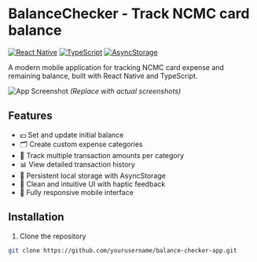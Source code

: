# BalanceChecker - Track NCMC card balance

[![React Native](https://img.shields.io/badge/React_Native-20232A?style=for-the-badge&logo=react&logoColor=61DAFB)](https://reactnative.dev/)
[![TypeScript](https://img.shields.io/badge/TypeScript-007ACC?style=for-the-badge&logo=typescript&logoColor=white)](https://www.typescriptlang.org/)
[![AsyncStorage](https://img.shields.io/badge/AsyncStorage-6DB33F?style=for-the-badge&logo=react&logoColor=white)](https://react-native-async-storage.github.io/async-storage/)

A modern mobile application for tracking NCMC card expense and remaining balance, built with React Native and TypeScript.

![App Screenshot](https://drive.google.com/file/d/1BiCUiDJHnM-OeBercewtYym9b9p34R97/view?usp=sharing) 
*(Replace with actual screenshots)*

## Features

- 💵 Set and update initial balance
- 🗂 Create custom expense categories
- 💸 Track multiple transaction amounts per category
- 📊 View detailed transaction history
- 📱 Persistent local storage with AsyncStorage
- 🎨 Clean and intuitive UI with haptic feedback
- 📱 Fully responsive mobile interface

## Installation

1. Clone the repository
```bash
git clone https://github.com/yourusername/balance-checker-app.git

